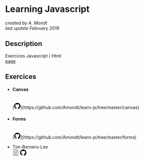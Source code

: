 # Learning Javascript

*created by A. Mondt*
<br/>
*last update February 2019*

## Description

Exercices Javascript / Html
<br/>
[page](https://amondt.github.io/learn-js/)

## Exercices

- #### Canvas
  <br/>
  [<img src="./github-logo.svg" width="20">](https://github.com/Amondt/learn-js/tree/master/canvas)

- #### Forms
  <br/>
  [<img src="./github-logo.svg" width="20">](https://github.com/Amondt/learn-js/tree/master/forms)







  
- Tim-Berners-Lee
  <br/>
  [<img src="./page.svg" width="20">](https://amondt.github.io/learn-HTML-CSS-MD/Tim-Berners-Lee/index.html) [<img src="./github-logo.svg" width="20">](https://github.com/Amondt/learn-HTML-CSS-MD/tree/master/Tim-Berners-Lee)
